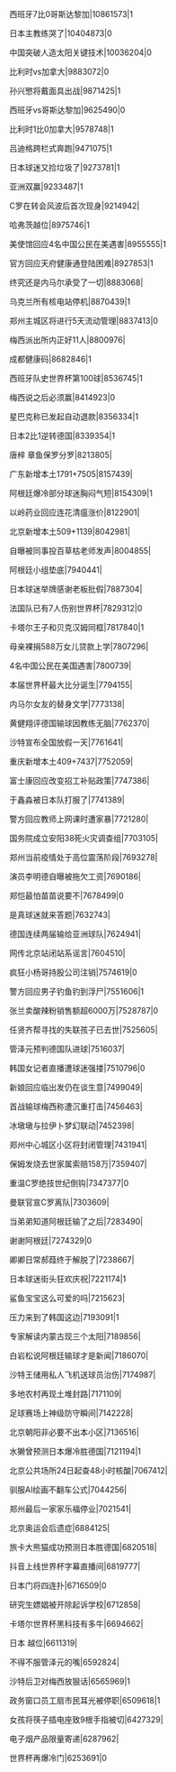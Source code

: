 西班牙7比0哥斯达黎加|10861573|1

日本主教练哭了|10404873|0

中国突破人造太阳关键技术|10036204|0

比利时vs加拿大|9883072|0

孙兴慜将戴面具出战|9871425|1

西班牙vs哥斯达黎加|9625490|0

比利时1比0加拿大|9578748|1

吕迪格跨栏式奔跑|9471075|1

日本球迷又捡垃圾了|9273781|1

亚洲双赢|9233487|1

C罗在转会风波后首次现身|9214942|

哈弗茨越位|8975746|1

美使馆回应4名中国公民在美遇害|8955555|1

官方回应天府健康通登陆困难|8927853|1

终究还是内马尔承受了一切|8883068|

乌克兰所有核电站停机|8870439|1

郑州主城区将进行5天流动管理|8837413|0

梅西派出所内正好11人|8800976|

成都健康码|8682846|1

西班牙队史世界杯第100球|8536745|1

梅西说之后必须赢|8414923|0

星巴克称已发起自动退款|8356334|1

日本2比1逆转德国|8339354|1

唐梓 章鱼保罗分罗|8213805|

广东新增本土1791+7505|8157439|

阿根廷爆冷部分球迷胸闷气短|8154309|1

以岭药业回应连花清瘟涨价|8122901|

北京新增本土509+1139|8042981|

自曝被同事投百草枯老师发声|8004855|

阿根廷小组垫底|7940441|

日本球迷举牌感谢老板批假|7887304|

法国队已有7人伤别世界杯|7829312|0

卡塔尔王子和贝克汉姆同框|7817840|1

母亲裸捐588万女儿贷款上学|7807296|

4名中国公民在美国遇害|7800739|

本届世界杯最大比分诞生|7794155|

内马尔女友的替身文学|7773138|

黄健翔评德国输球因教练无脑|7762370|

沙特宣布全国放假一天|7761641|

重庆新增本土409+7437|7752059|

富士康回应改变招工补贴政策|7747386|

于鑫淼被日本队打服了|7741389|

警方回应教师上网课时遭家暴|7721280|

国务院成立安阳38死火灾调查组|7703105|

郑州当前疫情处于高位震荡阶段|7693278|

演员李明德自曝被拖欠工资|7690186|

郑恺最怕苗苗说要不|7678499|0

是真球迷就来答题|7632743|

德国连续两届输给亚洲球队|7624941|

网传北京站闭站系谣言|7604510|

疯狂小杨哥持股公司注销|7574619|0

警方回应男子钓鱼钓到浮尸|7551606|1

张兰卖酸辣粉销售额超6000万|7528787|0

任贤齐帮寻找的失联孩子已去世|7525605|

管泽元预判德国队进球|7516037|

韩国女记者直播遭球迷强搂|7510796|0

新娘回应临出发仍在谈生意|7499049|

首战输球梅西称遭沉重打击|7456463|

冰墩墩与拉伊卜梦幻联动|7452398|

郑州中心城区小区将封闭管理|7431941|

保姆发烧去世家属索赔158万|7359407|

重温C罗绝技世纪倒钩|7347377|0

曼联官宣C罗离队|7303609|

当弟弟知道阿根廷输了之后|7283490|

谢谢阿根廷|7274329|0

卿卿日常郝葭终于解脱了|7238667|

日本球迷街头狂欢庆祝|7221174|1

鲨鱼宝宝这么可爱的吗|7215623|

压力来到了韩国这边|7193091|1

专家解读内蒙古现三个太阳|7189856|

白岩松说阿根廷输球才是新闻|7186070|

沙特王储用私人飞机送球员治伤|7174987|

多地农村再现土堆封路|7171109|

足球赛场上神级防守瞬间|7142228|

北京朝阳非必要不出本小区|7136516|

水獭曾预测日本爆冷胜德国|7121194|1

北京公共场所24日起查48小时核酸|7067412|

驯服AI绘画不翻车公式|7044256|

郑州最后一家家乐福停业|7021541|

北京奥运会后遗症|6884125|

旅卡大熊猫成功预测日本胜德国|6820518|

抖音上线世界杯字幕直播间|6819777|

日本门将四连扑|6716509|0

研究生嫖娼被开除起诉学校|6712858|

卡塔尔世界杯黑科技有多牛|6694662|

日本 越位|6611319|

不得不服管泽元的嘴|6592824|

沙特后卫对梅西放狠话|6565969|1

政务窗口员工扇市民耳光被停职|6509618|1

女孩将筷子插电座致9根手指被切|6427329|

电子烟产品限量寄递|6287962|

世界杯再爆冷门|6253691|0

